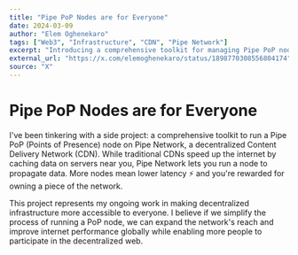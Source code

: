 ```yaml
---
title: "Pipe PoP Nodes are for Everyone"
date: 2024-03-09
author: "Elem Oghenekaro"
tags: ["Web3", "Infrastructure", "CDN", "Pipe Network"]
excerpt: "Introducing a comprehensive toolkit for managing Pipe PoP nodes - making decentralized CDN infrastructure accessible to everyone through simplified node management and deployment."
external_url: "https://x.com/elemoghenekaro/status/1898770308556804174"
source: "X"
---
```


# Pipe PoP Nodes are for Everyone

<blockquote class="twitter-tweet">
<a href="https://x.com/elemoghenekaro/status/1898770308556804174"></a>
</blockquote>
<script async src="https://platform.twitter.com/widgets.js" charset="utf-8"></script>

I've been tinkering with a side project: a comprehensive toolkit to run a Pipe PoP (Points of Presence) node on Pipe Network, a decentralized Content Delivery Network (CDN). While traditional CDNs speed up the internet by caching data on servers near you, Pipe Network lets you run a node to propagate data. More nodes mean lower latency ⚡️ and you're rewarded for owning a piece of the network.

This project represents my ongoing work in making decentralized infrastructure more accessible to everyone. I believe if we simplify the process of running a PoP node, we can expand the network's reach and improve internet performance globally while enabling more people to participate in the decentralized web. 